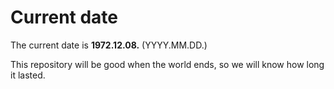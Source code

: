 # Current date

The current date is **1972.12.08.** (YYYY.MM.DD.)

This repository will be good when the world ends, so we will know how long it lasted.